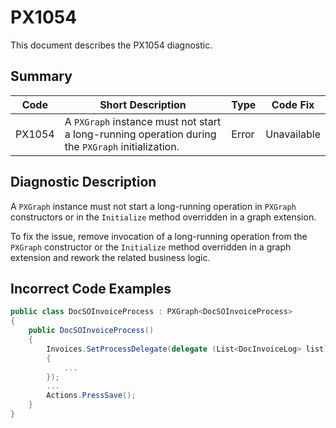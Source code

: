 # PX1054
This document describes the PX1054 diagnostic.

## Summary

| Code   | Short Description                                                                                 | Type  | Code Fix    | 
| ------ | ------------------------------------------------------------------------------------------------- | ----- | ----------- | 
| PX1054 | A `PXGraph` instance must not start a long-running operation during the `PXGraph` initialization. | Error | Unavailable |

## Diagnostic Description
A `PXGraph` instance must not start a long-running operation in `PXGraph` constructors or in the `Initialize` method overridden in a graph extension.

To fix the issue, remove invocation of a long-running operation from the `PXGraph` constructor or the `Initialize` method overridden in a graph extension and rework the related business logic.

## Incorrect Code Examples

```C#
public class DocSOInvoiceProcess : PXGraph<DocSOInvoiceProcess>
{
    public DocSOInvoiceProcess()
    {
        Invoices.SetProcessDelegate(delegate (List<DocInvoiceLog> list) // The PX1054 error is displayed for this line.
        {
            ...
        });
        ...
        Actions.PressSave();
    }
}
```